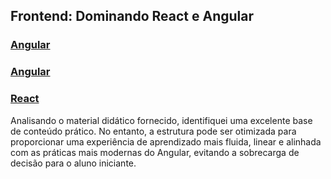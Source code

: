 ## **Frontend: Dominando React e Angular**

### [Angular](01_angular.md)
### [Angular](01b_angular.md)

### [React](06_react.md)

Analisando o material didático fornecido, identifiquei uma excelente base de conteúdo prático. No entanto, a estrutura pode ser otimizada para proporcionar uma experiência de aprendizado mais fluida, linear e alinhada com as práticas mais modernas do Angular, evitando a sobrecarga de decisão para o aluno iniciante.
